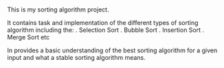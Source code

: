 ###

This is my sorting algorithm project.

It contains task and implementation of the different types of sorting algorithm including the:
. Selection Sort
. Bubble Sort
. Insertion Sort
. Merge Sort etc

In provides a basic understanding of the best sorting algorithm for a given input
and what a stable sorting algorithm means.

